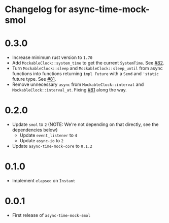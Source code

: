 # Changelog for async-time-mock-smol

# 0.3.0

* Increase minimum rust version to `1.70`
* Add `MockableClock::system_time` to get the current `SystemTime`.
  See [#82](https://github.com/communityvi/async-time-mock/issues/82).
* Turn `MockableClock::sleep` and `MockableClock::sleep_until` from async functions into functions returning `impl Future` with a `Send` and `'static` future type.
  See [#81](https://github.com/communityvi/async-time-mock/issues/81).
* Remove unnecessary `async` from `MockableClock::interval` and `MockableClock::interval_at`.
  Fixing [#81](https://github.com/communityvi/async-time-mock/issues/81) along the way.

# 0.2.0
* Update `smol` to `2` (NOTE: We're not depending on that directly, see the dependencies below)
	* Update `event_listener` to `4`
	* Update `async-io` to `2`
* Update `async-time-mock-core` to `0.1.2`

# 0.1.0
* Implement `elapsed` on `Instant`

# 0.0.1
* First release of `async-time-mock-smol`
